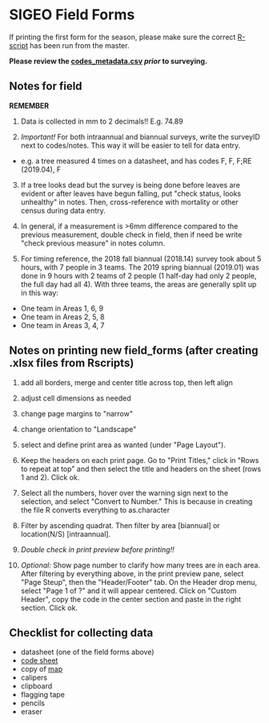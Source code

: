 # SIGEO Field Forms

If printing the first form for the season, please make sure the correct [R-script](https://github.com/SCBI-ForestGEO/Dendrobands/tree/master/Rscripts) has been run from the master.

**Please review the [codes_metadata.csv](https://github.com/SCBI-ForestGEO/Dendrobands/blob/master/metadata/codes_metadata.csv) _prior_ to surveying.**

## Notes for field

**REMEMBER** 

1. Data is collected in mm to 2 decimals!! E.g. 74.89

2. *Important!* For both intraannual and biannual surveys, write the surveyID next to codes/notes. This way it will be easier to tell for data entry.
- e.g. a tree measured 4 times on a datasheet, and has codes F, F, F;RE (2019.04), F

3. If a tree looks dead but the survey is being done before leaves are evident or after leaves have begun falling, put "check status, looks unhealthy" in notes. Then, cross-reference with mortality or other census during data entry.

4. In general, if a measurement is >6mm difference compared to the previous measurement, double check in field, then if need be write "check previous measure" in notes column.

5. For timing reference, the 2018 fall biannual (2018.14) survey took about 5 hours, with 7 people in 3 teams. The 2019 spring biannual (2019.01) was done in 9 hours with 2 teams of 2 people (1 half-day had only 2 people, the full day had all 4). With three teams, the areas are generally split up in this way:
- One team in Areas 1, 6, 9
- One team in Areas 2, 5, 8
- One team in Areas 3, 4, 7

## Notes on printing new field_forms (after creating .xlsx files from Rscripts)

1. add all borders, merge and center title across top, then left align

2. adjust cell dimensions as needed

3. change page margins to "narrow"

4. change orientation to "Landscape"

5. select and define print area as wanted (under "Page Layout").

6. Keep the headers on each print page. Go to "Print Titles," click in "Rows to repeat at top" and then select the title and headers on the sheet (rows 1 and 2). Click ok. 

7. Select all the numbers, hover over the warning sign next to the selection, and select "Convert to Number." This is because in creating the file R converts everything to as.character

8. Filter by ascending quadrat. Then filter by area [biannual] or location(N/S) [intraannual].

9. *Double check in print preview before printing!!*

10. *Optional:* Show page number to clarify how many trees are in each area. After filtering by everything above, in the print preview pane, select "Page Steup", then the "Header/Footer" tab. On the Header drop menu, select "Page 1 of ?" and it will appear centered. Click on "Custom Header", copy the code in the center section and paste in the right section. Click ok.


## Checklist for collecting data
- datasheet (one of the field forms above)
- [code sheet](https://github.com/SCBI-ForestGEO/Dendrobands/blob/master/metadata/codes_metadata.csv)
- copy of [map](https://github.com/SCBI-ForestGEO/Dendrobands/tree/master/protocols_field-resources/maps)
- calipers
- clipboard
- flagging tape
- pencils
- eraser
